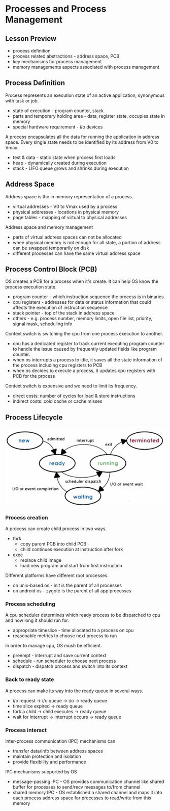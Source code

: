 # Processes and Process Management

## Lesson Preview
- process definition
- process related abstractions - address space, PCB
- key mechanisms for process management
- memory managements aspects associated with process management

## Process Definition
Process represents an execution state of an active application, synonymous with task or job.
- state of execution - program counter, stack
- parts and temporary holding area - data, register state, occupies state in memory
- special hardware requirement - i/o devices

A process encapsulates all the data for running the application in address space. Every single state needs to be identified by its address from V0 to Vmax.
- test & data - static state when process first loads
- heap - dynamically created during execution
- stack - LIFO queue grows and shrinks during execution

## Address Space
Address space is the in memory representation of a process.
 - virtual addresses - V0 to Vmax used by a process
 - physical addresses - locations in physical memory
 - page tables - mapping of virtual to physical addresses

Address space and memory management
- parts of virtual address spaces can not be allocated
- when physical memory is not enough for all state, a portion of address can be swapped temporarily on disk
- different processes can have the same virtual address space

## Process Control Block (PCB)
OS creates a PCB for a process when it's create. It can help OS know the process execution state.
- program counter - which instruction sequence the process is in binaries
- cpu registers - addresses for data or status information that could affects the execution of instruction sequence
- stack pointer - top of the stack in address space
- others - e.g. process number, memory limits, open file list, priority, signal mask, scheduling info

Context switch is switching the cpu from one process execution to another.
- cpu has a dedicated register to track current executing program counter to handle the issue caused by frequently updated fields like program counter.
- when os interrupts a process to idle, it saves all the state information of the process including cpu registers to PCB 
- when os decides to execute a process, it updates cpu registers with PCB for the process

Context switch is expensive and we need to limit its frequency.
- direct costs: number of cycles for load & store instructions
- indirect costs: cold cache or cache misses

## Process Lifecycle
![process-lifecycle](images/process-lifecycle.png)

### Process creation
A process can create child process in two ways.
- fork
    - copy parent PCB into child PCB
    - child continues execution at instruction after fork
- exec
    - replace child image
    - load new program and start from first instruction

Different platforms have different root processes.
- on unix-based os - init is the parent of all processes
- on android os - zygote is the parent of all app processes

### Process scheduling
A cpu scheduler determines which ready process to be dispatched to cpu and how long it should run for.
- appropriate timeslice - time allocated to a process on cpu
- reasonable metrics to choose next process to run

In order to manage cpu, OS mush be efficient.
- preempt - interrupt and save current context
- schedule - run scheduler to choose next process
- dispatch - dispatch process and switch into its context

### Back to ready state
A process can make its way into the ready queue in several ways.
- i/o request -> i/o queue -> i/o -> ready queue
- time slice expired -> ready queue
- fork a child -> child executes -> ready queue
- wait for interrupt -> interrupt occurs -> ready queue

### Process interact
Inter-process communication (IPC) mechanisms can
- transfer data/info between address spaces
- maintain protection and isolation
- provide flexibility and performance

IPC mechanisms supported by OS
- message-passing IPC - OS provides communication channel like shared buffer for processes to send/recv messages to/from channel
- shared memory IPC - OS established a shared channel and maps it into each process address space for processes to read/write from this memory
